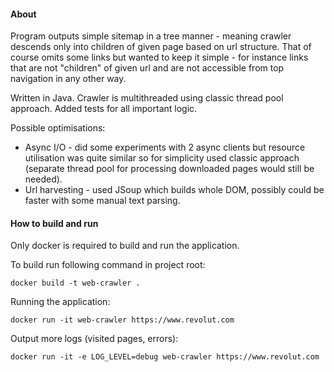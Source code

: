 #### About

Program outputs simple sitemap in a tree manner - meaning crawler descends only into children of given page based on url structure.
That of course omits some links but wanted to keep it simple - for instance links that are not "children" of given url and are not accessible from top navigation in any other way. 

Written in Java.
Crawler is multithreaded using classic thread pool approach.
Added tests for all important logic.


Possible optimisations:
* Async I/O - did some experiments with 2 async clients but resource utilisation was quite similar so for simplicity used classic approach (separate thread pool for processing downloaded pages would still be needed).  
* Url harvesting - used JSoup which builds whole DOM, possibly could be faster with some manual text parsing.

#### How to build and run
Only docker is required to build and run the application. 

To build run following command in project root:

~~~~
docker build -t web-crawler .
~~~~

Running the application:
~~~~
docker run -it web-crawler https://www.revolut.com
~~~~

Output more logs (visited pages, errors):
~~~~
docker run -it -e LOG_LEVEL=debug web-crawler https://www.revolut.com
~~~~